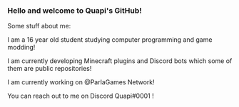 ### Hello and welcome to Quapi's GitHub!

Some stuff about me:

I am a 16 year old student studying computer programming and game modding!

I am currently developing Minecraft plugins and Discord bots which some of them are public repositories!

I am currently working on @ParlaGames Network!

You can reach out to me on Discord Quapi#0001 !
<!--
**YarinQuapi/YarinQuapi** is a ✨ _special_ ✨ repository because its `README.md` (this file) appears on your GitHub profile.

Here are some ideas to get you started:

- 🔭 I’m currently working on ...
- 🌱 I’m currently learning ...
- 👯 I’m looking to collaborate on ...
- 🤔 I’m looking for help with ...
- 💬 Ask me about ...
- 📫 How to reach me: ...
- 😄 Pronouns: ...
- ⚡ Fun fact: ...
-->
